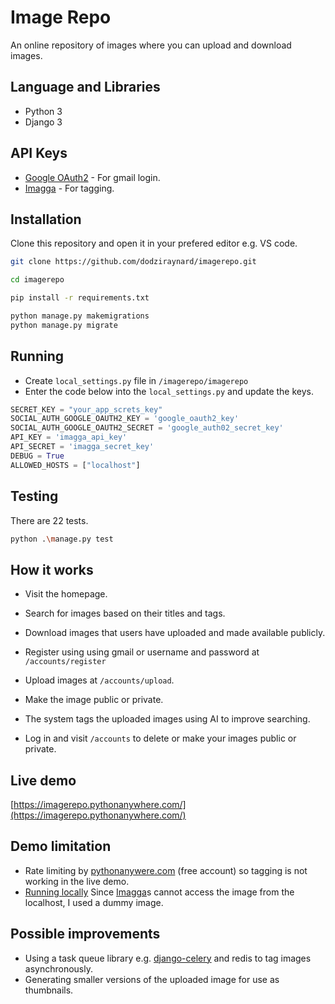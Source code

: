 # Image Repo

An online repository of images where you can upload and download images.

## Language and Libraries

- Python 3
- Django 3

## API Keys

- [Google OAuth2](https://developers.google.com/identity/protocols/oauth2) - For gmail login.
- [Imagga](https://imagga.com/) - For tagging.

## Installation

Clone this repository and open it in your prefered editor e.g. VS code.

```bash
git clone https://github.com/dodziraynard/imagerepo.git

cd imagerepo

pip install -r requirements.txt

python manage.py makemigrations
python manage.py migrate
```

## Running

- Create `local_settings.py` file in `/imagerepo/imagerepo`
- Enter the code below into the `local_settings.py` and update the keys.

```python
SECRET_KEY = "your_app_screts_key"
SOCIAL_AUTH_GOOGLE_OAUTH2_KEY = 'google_oauth2_key'
SOCIAL_AUTH_GOOGLE_OAUTH2_SECRET = 'google_auth02_secret_key'
API_KEY = 'imagga_api_key'
API_SECRET = 'imagga_secret_key'
DEBUG = True
ALLOWED_HOSTS = ["localhost"]
```

## Testing

There are 22 tests.

```bash
python .\manage.py test
```

## How it works

- Visit the homepage.
- Search for images based on their titles and tags.
- Download images that users have uploaded and made available publicly.

- Register using using gmail or username and password at `/accounts/register`
- Upload images at `/accounts/upload`.
- Make the image public or private.
- The system tags the uploaded images using AI to improve searching.

- Log in and visit `/accounts` to delete or make your images public or private.

## Live demo

[https://imagerepo.pythonanywhere.com/](https://imagerepo.pythonanywhere.com/)

## Demo limitation

- Rate limiting by [pythonanywere.com](www.pythonanywhere.com) (free account) so tagging is not working in the live demo.
- [Running locally](https://github.com/dodziraynard/imagerepo/blob/main/web/utils.py) Since [Imagga](https://imagga.com/)s cannot access the image from the localhost, I used a dummy image.

## Possible improvements

- Using a task queue library e.g. [django-celery](https://docs.celeryproject.org/en/stable/django/first-steps-with-django.html) and redis to tag images asynchronously.
- Generating smaller versions of the uploaded image for use as thumbnails.
